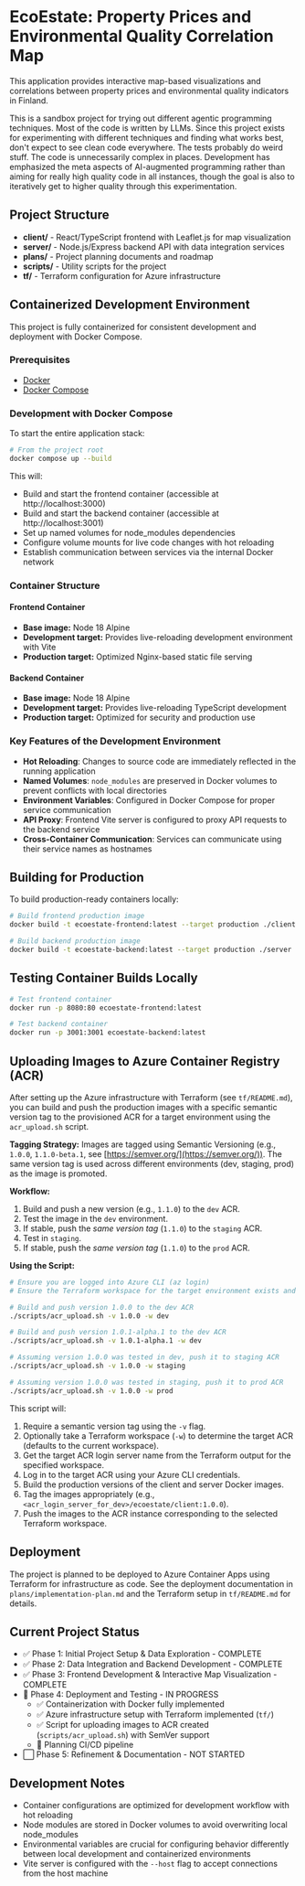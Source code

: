 # EcoEstate: Property Prices and Environmental Quality Correlation Map

This application provides interactive map-based visualizations and correlations between property prices and
environmental quality indicators in Finland.

This is a sandbox project for trying out different agentic programming techniques. Most of the code is written
by LLMs. Since this project exists for experimenting with different techniques and finding what works best,
don't expect to see clean code everywhere. The tests probably do weird stuff. The code is unnecessarily complex
in places. Development has emphasized the meta aspects of AI-augmented programming rather than aiming for
really high quality code in all instances, though the goal is also to iteratively get to higher quality
through this experimentation.

## Project Structure

- **client/** - React/TypeScript frontend with Leaflet.js for map visualization
- **server/** - Node.js/Express backend API with data integration services
- **plans/** - Project planning documents and roadmap
- **scripts/** - Utility scripts for the project
- **tf/** - Terraform configuration for Azure infrastructure

## Containerized Development Environment

This project is fully containerized for consistent development and deployment with Docker Compose.

### Prerequisites

- [Docker](https://docs.docker.com/get-docker/)
- [Docker Compose](https://docs.docker.com/compose/install/)

### Development with Docker Compose

To start the entire application stack:

```bash
# From the project root
docker compose up --build
```

This will:
- Build and start the frontend container (accessible at http://localhost:3000)
- Build and start the backend container (accessible at http://localhost:3001)
- Set up named volumes for node_modules dependencies
- Configure volume mounts for live code changes with hot reloading
- Establish communication between services via the internal Docker network

### Container Structure

#### Frontend Container
- **Base image:** Node 18 Alpine
- **Development target:** Provides live-reloading development environment with Vite
- **Production target:** Optimized Nginx-based static file serving

#### Backend Container
- **Base image:** Node 18 Alpine
- **Development target:** Provides live-reloading TypeScript development
- **Production target:** Optimized for security and production use

### Key Features of the Development Environment

- **Hot Reloading**: Changes to source code are immediately reflected in the running application
- **Named Volumes**: `node_modules` are preserved in Docker volumes to prevent conflicts with local directories
- **Environment Variables**: Configured in Docker Compose for proper service communication
- **API Proxy**: Frontend Vite server is configured to proxy API requests to the backend service
- **Cross-Container Communication**: Services can communicate using their service names as hostnames

## Building for Production

To build production-ready containers locally:

```bash
# Build frontend production image
docker build -t ecoestate-frontend:latest --target production ./client

# Build backend production image
docker build -t ecoestate-backend:latest --target production ./server
```

## Testing Container Builds Locally

```bash
# Test frontend container
docker run -p 8080:80 ecoestate-frontend:latest

# Test backend container
docker run -p 3001:3001 ecoestate-backend:latest
```

## Uploading Images to Azure Container Registry (ACR)

After setting up the Azure infrastructure with Terraform (see `tf/README.md`), you can build and push the production images with a specific semantic version tag to the provisioned ACR for a target environment using the `acr_upload.sh` script.

**Tagging Strategy:** Images are tagged using Semantic Versioning (e.g., `1.0.0`, `1.1.0-beta.1`, see [https://semver.org/](https://semver.org/)). The same version tag is used across different environments (dev, staging, prod) as the image is promoted.

**Workflow:**
1. Build and push a new version (e.g., `1.1.0`) to the `dev` ACR.
2. Test the image in the `dev` environment.
3. If stable, push the *same version tag* (`1.1.0`) to the `staging` ACR.
4. Test in `staging`.
5. If stable, push the *same version tag* (`1.1.0`) to the `prod` ACR.

**Using the Script:**

```bash
# Ensure you are logged into Azure CLI (az login)
# Ensure the Terraform workspace for the target environment exists and has been applied

# Build and push version 1.0.0 to the dev ACR
./scripts/acr_upload.sh -v 1.0.0 -w dev

# Build and push version 1.0.1-alpha.1 to the dev ACR
./scripts/acr_upload.sh -v 1.0.1-alpha.1 -w dev

# Assuming version 1.0.0 was tested in dev, push it to staging ACR
./scripts/acr_upload.sh -v 1.0.0 -w staging

# Assuming version 1.0.0 was tested in staging, push it to prod ACR
./scripts/acr_upload.sh -v 1.0.0 -w prod
```

This script will:
1. Require a semantic version tag using the `-v` flag.
2. Optionally take a Terraform workspace (`-w`) to determine the target ACR (defaults to the current workspace).
3. Get the target ACR login server name from the Terraform output for the specified workspace.
4. Log in to the target ACR using your Azure CLI credentials.
5. Build the production versions of the client and server Docker images.
6. Tag the images appropriately (e.g., `<acr_login_server_for_dev>/ecoestate/client:1.0.0`).
7. Push the images to the ACR instance corresponding to the selected Terraform workspace.

## Deployment

The project is planned to be deployed to Azure Container Apps using Terraform for infrastructure as code. See the deployment documentation in `plans/implementation-plan.md` and the Terraform setup in `tf/README.md` for details.

## Current Project Status

- ✅ Phase 1: Initial Project Setup & Data Exploration - COMPLETE
- ✅ Phase 2: Data Integration and Backend Development - COMPLETE
- ✅ Phase 3: Frontend Development & Interactive Map Visualization - COMPLETE
- 🔄 Phase 4: Deployment and Testing - IN PROGRESS
  - ✅ Containerization with Docker fully implemented
  - ✅ Azure infrastructure setup with Terraform implemented (`tf/`)
  - ✅ Script for uploading images to ACR created (`scripts/acr_upload.sh`) with SemVer support
  - 🔄 Planning CI/CD pipeline
- ⬜ Phase 5: Refinement & Documentation - NOT STARTED

## Development Notes

- Container configurations are optimized for development workflow with hot reloading
- Node modules are stored in Docker volumes to avoid overwriting local node_modules
- Environmental variables are crucial for configuring behavior differently between local development and containerized environments
- Vite server is configured with the `--host` flag to accept connections from the host machine
